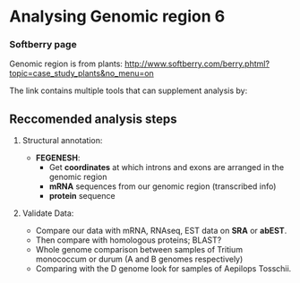 # Analysing Genomic region 6

### Softberry page

Genomic region is from plants: http://www.softberry.com/berry.phtml?topic=case_study_plants&no_menu=on

The link contains multiple tools that can supplement analysis by:

## Reccomended analysis steps

1. Structural annotation:
    - **FEGENESH**:
        - Get **coordinates** at which introns and exons are arranged in the genomic region
        - **mRNA** sequences from our genomic region (transcribed info)
        - **protein** sequence

2. Validate Data: 
    - Compare our data with mRNA, RNAseq, EST data on **SRA** or **abEST**.
    - Then compare with homologous proteins; BLAST?
    - Whole genome comparison between samples of Tritium monococcum or durum (A and B genomes respectively)
    - Comparing with the D genome look for samples of Aepilops Tosschii.

